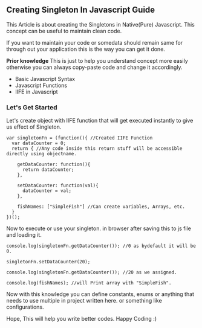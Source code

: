 ## Creating Singleton In Javascript Guide

This Article is about creating the Singletons in Native(Pure) Javascript. This concept can be useful to maintain clean code.


If you want to maintain your code or somedata should remain same for through out your application this is the way you can get it done.


**Prior knowledge**
This is just to help you understand concept more easily otherwise you can always copy-paste code and change it accordingly.

- Basic Javascript Syntax
- Javascript Functions
- IIFE in Javascript



### Let's Get Started

Let's create object with IIFE function that will get executed instantly to give us effect of Singleton.

```
var singletonFn = (function(){ //Created IIFE Function
  var dataCounter = 0;
  return { //Any code inside this return stuff will be accessible directly using objectname.
    
    getDataCounter: function(){
      return dataCounter;
    },
  
    setDataCounter: function(val){
      dataCounter = val;
    },
    
    fishNames: ["SimpleFish"] //Can create variables, Arrays, etc.
  }
})();
```

Now to execute or use your singleton. in browser after saving this to js file and loading it.

```
console.log(singletonFn.getDataCounter()); //0 as bydefault it will be 0.

singletonFn.setDataCounter(20);

console.log(singletonFn.getDataCounter()); //20 as we assigned.

console.log(fishNames); //will Print array with "SimpleFish".
```


Now with this knowledge you can define constants, enums or anything that needs to use multiple in project written here. or something like configurations.


Hope, This will help you write better codes. Happy Coding :)
